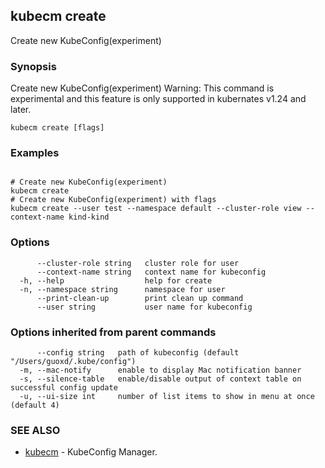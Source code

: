 ## kubecm create

Create new KubeConfig(experiment)

### Synopsis

Create new KubeConfig(experiment)
Warning: This command is experimental and this feature is only supported in kubernates v1.24 and later.


```
kubecm create [flags]
```

### Examples

```

# Create new KubeConfig(experiment)
kubecm create
# Create new KubeConfig(experiment) with flags
kubecm create --user test --namespace default --cluster-role view --context-name kind-kind

```

### Options

```
      --cluster-role string   cluster role for user
      --context-name string   context name for kubeconfig
  -h, --help                  help for create
  -n, --namespace string      namespace for user
      --print-clean-up        print clean up command
      --user string           user name for kubeconfig
```

### Options inherited from parent commands

```
      --config string   path of kubeconfig (default "/Users/guoxd/.kube/config")
  -m, --mac-notify      enable to display Mac notification banner
  -s, --silence-table   enable/disable output of context table on successful config update
  -u, --ui-size int     number of list items to show in menu at once (default 4)
```

### SEE ALSO

* [kubecm](kubecm.md)	 - KubeConfig Manager.

